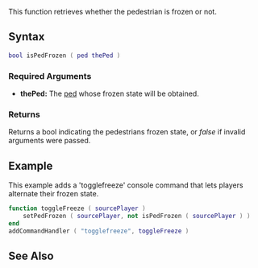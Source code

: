 This function retrieves whether the pedestrian is frozen or not.

Syntax
------

``` lua
bool isPedFrozen ( ped thePed )
```

### Required Arguments

-   **thePed:** The [ped](/docs/ped.md "wikilink") whose frozen state will be obtained.

### Returns

Returns a bool indicating the pedestrians frozen state, or *false* if invalid arguments were passed.

Example
-------

This example adds a 'togglefreeze' console command that lets players alternate their frozen state.

``` lua
function toggleFreeze ( sourcePlayer )
    setPedFrozen ( sourcePlayer, not isPedFrozen ( sourcePlayer ) )
end
addCommandHandler ( "togglefreeze", toggleFreeze )
```

See Also
--------
